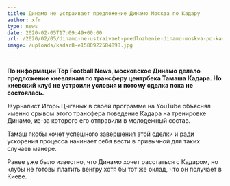 ```yaml
---
title: Динамо не устраивает предложение Динамо Москва по Кадару
author: xfr
type: news
date: 2020-02-05T17:09:49+00:00
url: /2020/02/05/dinamo-ne-ustraivaet-predlozhenie-dinamo-moskva-po-kadaru/
image: /uploads/kadar8-e1580922584898.jpg

---
```

**По информации Top Football News, московское Динамо делало предложение киевлянам по трансферу центрбека Тамаша Кадара. Но киевский клуб не устроили условия и потому сделка пока не состоялась.**

Журналист Игорь Цыганык в своей программе на YouTube объяснял именно срывом этого трансфера поведение Кадара на тренировке Динамо, из-за которого его отправили в молодежный состав.

Тамаш якобы хочет успешного завершения этой сделки и ради ускорения процесса начинает себя вести в привычной для таких случаев манере.

Ранее уже было известно, что Динамо хочет расстаться с Кадаром, но клубы не готовы платить венгру хотя бы тот же оклад, что он получает в Киеве.